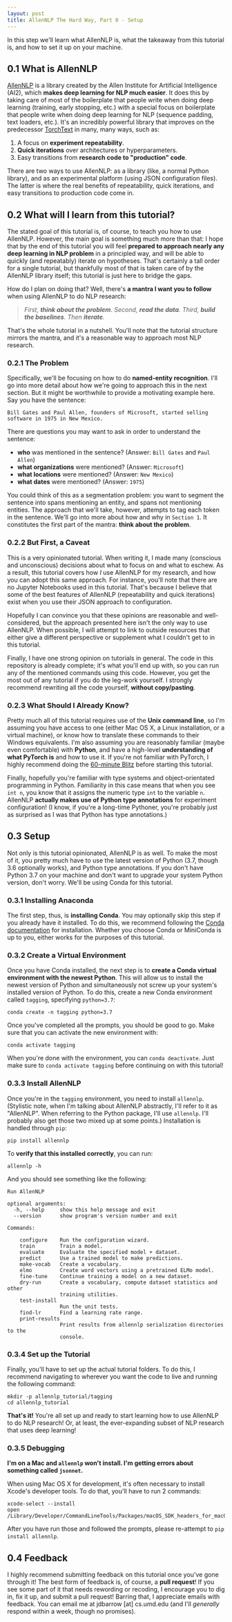 ```yaml
---
layout: post
title: AllenNLP The Hard Way, Part 0 - Setup
---
```


In this step we'll learn what AllenNLP is, what the takeaway from this tutorial is, and how to set it up on your machine.

## 0.1 What is AllenNLP

[AllenNLP](https://allennlp.org/ "AllenNLP Homepage") is a library created by the Allen Institute for Artificial Intelligence (AI2), which **makes deep learning for NLP much easier**.
It does this by taking care of most of the boilerplate that people write when doing deep learning (training, early stopping, etc.) with a special focus on boilerplate that people write when doing deep learning for NLP (sequence padding, text loaders, etc.).
It's an incredibly powerful library that improves on the predecessor [TorchText](https://github.com/pytorch/text) in many, many ways, such as:

1. A focus on **experiment repeatability**.
2. **Quick iterations** over architectures or hyperparameters.
3. Easy transitions from **research code to "production" code**.

There are two ways to use AllenNLP: as a library (like, a normal Python library), and as an experimental platform (using JSON configuration files).
The latter is where the real benefits of repeatability, quick iterations, and easy transitions to production code come in.

## 0.2 What will I learn from this tutorial?

The stated goal of this tutorial is, of course, to teach you how to use AllenNLP.
However, the main goal is something much more than that: I hope that by the end of this tutorial you will feel **prepared to approach nearly any deep learning in NLP problem** in a principled way, and will be able to quickly (and repeatably) iterate on hypotheses.
That's certainly a tall order for a single tutorial, but thankfully most of that is taken care of by the AllenNLP library itself; this tutorial is just here to bridge the gaps.

How do I plan on doing that?
Well, there's **a mantra I want you to follow** when using AllenNLP to do NLP research:

> *First, __think about the problem__. Second, __read the data__. Third, __build the baselines__. Then __iterate__.*

That's the whole tutorial in a nutshell.
You'll note that the tutorial structure mirrors the mantra, and it's a reasonable way to approach most NLP research.

### 0.2.1 The Problem

Specifically, we'll be focusing on how to do **named-entity recognition**.
I'll go into more detail about how we're going to approach this in the next section.
But it might be worthwhile to provide a motivating example here.
Say you have the sentence:

```
Bill Gates and Paul Allen, founders of Microsoft, started selling software in 1975 in New Mexico.
```

There are questions you may want to ask in order to understand the sentence:

- **who** was mentioned in the sentence? (Answer: `Bill Gates` and `Paul Allen`)
- **what organizations** were mentioned? (Answer: `Microsoft`)
- **what locations** were mentioned? (Answer: `New Mexico`)
- **what dates** were mentioned? (Answer: `1975`)

You could think of this as a segmentation problem: you want to segment the sentence into spans mentioning an entity, and spans not mentioning entities.
The approach that we'll take, however, attempts to tag each token in the sentence.
We'll go into more about how and why in `Section 1`.
It constitutes the first part of the mantra: **think about the problem**.

### 0.2.2 But First, a Caveat

This is a very opinionated tutorial.
When writing it, I made many (conscious and unconscious) decisions about what to focus on and what to eschew.
As a result, this tutorial covers how *I* use AllenNLP for my research, and how you can adopt this same approach.
For instance, you'll note that there are no Jupyter Notebooks used in this tutorial.
That's because I believe that some of the best features of AllenNLP (repeatability and quick iterations) exist when you use their JSON approach to configuration.

Hopefully I can convince you that these opinions are reasonable and well-considered, but the approach presented here isn't the only way to use AllenNLP.
When possible, I will attempt to link to outside resources that either give a different perspective or supplement what I couldn't get to in this tutorial.

Finally, I have one strong opinion on tutorials in general.
The code in this repository is already complete; it's what you'll end up with, so you can run any of the mentioned commands using this code.
However, you get the most out of any tutorial if you do the leg-work yourself.
I strongly recommend rewriting all the code yourself, **without copy/pasting**.

### 0.2.3 What Should I Already Know?

Pretty much all of this tutorial requires use of the **Unix command line**, so I'm assuming you have access to one (either Mac OS X, a Linux installation, or a virtual machine), or know how to translate these commands to their Windows equivalents.
I'm also assuming you are reasonably familiar (maybe even comfortable) with **Python**, and have a high-level **understanding of what PyTorch is** and how to use it.
If you're not familiar with PyTorch, I highly recommend doing the [60-minute Blitz](https://pytorch.org/tutorials/beginner/deep_learning_60min_blitz.html) before starting this tutorial.

Finally, hopefully you're familiar with type systems and object-orientated programming in Python.
Familiarity in this case means that when you see `int n`, you know that it assigns the numeric type `int` to the variable `n`.
AllenNLP **actually makes use of Python type annotations** for experiment configuration!
(I know, if you're a long-time Pythoner, you're probably just as surprised as I was that Python has type annotations.)

## 0.3 Setup

Not only is this tutorial opinionated, AllenNLP is as well.
To make the most of it, you pretty much have to use the latest version of Python (3.7, though 3.6 optionally works), and Python type annotations.
If you don't have Python 3.7 on your machine and don't want to upgrade your system Python version, don't worry.
We'll be using Conda for this tutorial.

### 0.3.1 Installing Anaconda

The first step, thus, is **installing Conda**.
You may optionally skip this step if you already have it installed.
To do this, we recommend following the [Conda documentation](https://docs.conda.io/projects/conda/en/latest/user-guide/install/) for installation.
Whether you choose Conda or MiniConda is up to you, either works for the purposes of this tutorial.

### 0.3.2 Create a Virtual Environment

Once you have Conda installed, the next step is to **create a Conda virtual environment with the newest Python**.
This will allow us to install the newest version of Python and simultaneously not screw up your system's installed version of Python.
To do this, create a new Conda environment called `tagging`, specifying `python=3.7`:

```
conda create -n tagging python=3.7
```

Once you've completed all the prompts, you should be good to go.
Make sure that you can activate the new environment with:

```
conda activate tagging
```

When you're done with the environment, you can `conda deactivate`.
Just make sure to `conda activate tagging` before continuing on with this tutorial!

### 0.3.3 Install AllenNLP

Once you're in the `tagging` environment, you need to install `allennlp`.
(Stylistic note, when I'm talking about AllenNLP abstractly, I'll refer to it as "AllenNLP". When referring to the Python package, I'll use `allennlp`. I'll probably also get those two mixed up at some points.)
Installation is handled through `pip`:

```
pip install allennlp
```

To **verify that this installed correctly**, you can run:

```
allennlp -h
```

And you should see something like the following:

```
Run AllenNLP

optional arguments:
  -h, --help     show this help message and exit
  --version      show program's version number and exit

Commands:

    configure    Run the configuration wizard.
    train        Train a model.
    evaluate     Evaluate the specified model + dataset.
    predict      Use a trained model to make predictions.
    make-vocab   Create a vocabulary.
    elmo         Create word vectors using a pretrained ELMo model.
    fine-tune    Continue training a model on a new dataset.
    dry-run      Create a vocabulary, compute dataset statistics and other
                 training utilities.
    test-install
                 Run the unit tests.
    find-lr      Find a learning rate range.
    print-results
                 Print results from allennlp serialization directories to the
                 console.
```

### 0.3.4 Set up the Tutorial

Finally, you'll have to set up the actual tutorial folders.
To do this, I recommend navigating to wherever you want the code to live and running the following command:

```
mkdir -p allennlp_tutorial/tagging
cd allennlp_tutorial
```

**That's it!**
You're all set up and ready to start learning how to use AllenNLP to do NLP research!
Or, at least, the ever-expanding subset of NLP research that uses deep learning!

### 0.3.5 Debugging

**I'm on a Mac and `allennlp` won't install. I'm getting errors about something called `jsonnet`.**

When using Mac OS X for development, it's often necessary to install Xcode's developer tools.
To do that, you'll have to run 2 commands:

```
xcode-select --install
open /Library/Developer/CommandLineTools/Packages/macOS_SDK_headers_for_macOS_10.14.pkg
```

After you have run those and followed the prompts, please re-attempt to `pip install allennlp`.

## 0.4 Feedback

I highly recommend submitting feedback on this tutorial once you've gone through it!
The best form of feedback is, of course, a **pull request**!
If you see some part of it that needs rewording or recoding, I encourage you to dig in, fix it up, and submit a pull request!
Barring that, I appreciate emails with feedback.
You can email me at jdbarrow [at] cs.umd.edu (and I'll *generally* respond within a week, though no promises).

